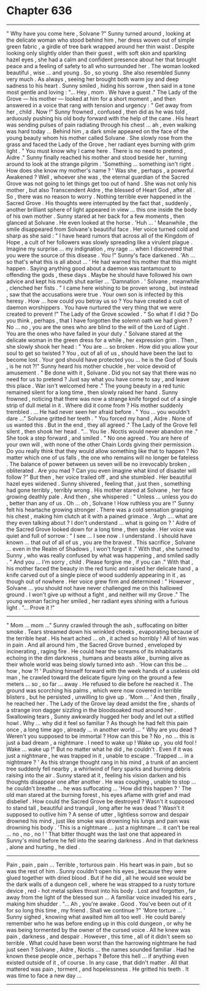 
# Chapter 636


---

" Why have you come here , Solvane ?"
Sunny turned around , looking at the delicate woman who stood behind him , her dress woven out of simple green fabric , a girdle of tree bark wrapped around her thin waist . Despite looking only slightly older than their guest , with soft skin and sparkling hazel eyes , she had a calm and confident presence about her that brought peace and a feeling of safety to all who surrounded her .
The woman looked beautiful , wise … and young . So , so young . She also resembled Sunny very much .
As always , seeing her brought both warm joy and deep sadness to his heart .
Sunny smiled , hiding his sorrow , then said in a tone most gentle and loving :
"... Hey , mom . We have a guest ."
The Lady of the Grove — his mother — looked at him for a short moment , and then answered in a voice that rang with tension and urgency :
" Get away from her , child . Now !"
Sunny frowned , confused , then did as he was told , arduously pushing his old body forward with the help of the cane . His heart was sending pulses of pain radiating through his chest … ah , even walking was hard today …
Behind him , a dark smile appeared on the face of the young beauty whom his mother called Solvane . She slowly rose from the grass and faced the Lady of the Grove , her radiant eyes burning with grim light .
" You must know why I came here . There is no need to pretend , Aidre ."
Sunny finally reached his mother and stood beside her , turning around to look at the strange pilgrim .
'Something … something isn't right . How does she know my mother's name ? '
Was she , perhaps , a powerful Awakened ? Well , whoever she was , the eternal guardian of the Sacred Grove was not going to let things get too out of hand . She was not only his mother , but also Transcendent Aidre , the blessed of Heart God , after all . So , there was no reason to worry .
Nothing terrible ever happened in the Sacred Grove .
His thoughts were interrupted by the fact that , suddenly , another brilliant sphere of light appeared in view … this one inside the body of his own mother . Sunny stared at her back for a few moments , then glanced at Solvane . He even looked at the horse .
'Huh … '
Meanwhile , the smile disappeared from Solvane's beautiful face . Her voice turned cold and sharp as she said :
" I have heard rumors that across all of the Kingdom of Hope , a cult of her followers was slowly spreading like a virulent plague . Imagine my surprise … my indignation , my rage ... when I discovered that you were the source of this disease . You !"
Sunny's face darkened .
'Ah … so that's what this is all about … '
He had warned his mother that this might happen . Saying anything good about a daemon was tantamount to offending the gods , these days . Maybe he should have followed his own advice and kept his mouth shut earlier …
'Damnation . '
Solvane , meanwhile , clenched her fists .
" I came here wishing to be proven wrong , but instead , saw that the accusations were true . Your own son is infected by this heresy . How … how could you betray us so ? You have created a cult of daemon worshippers . You have nurtured the very thing that we were created to prevent !"
The Lady of the Grove scowled .
" So what if I did ? Do you think , perhaps , that I have forgotten the solemn oath we had given ? No … no , you are the ones who are blind to the will of the Lord of Light . You are the ones who have failed in your duty ."
Solvane stared at the delicate woman in the green dress for a while , her expression grim . Then , she slowly shook her head :
" You are … so broken . How did you allow your soul to get so twisted ? You , out of all of us , should have been the last to become lost . Your god should have protected you … he is the God of Souls , is he not ?!"
Sunny heard his mother chuckle , her voice devoid of amusement .
" Be done with it , Solvane . Did you not say that there was no need for us to pretend ? Just say what you have come to say , and leave this place . War isn't welcomed here ."
The young beauty in a red tunic remained silent for a long time , then slowly raised her hand . Sunny frowned , noticing that there was now a strange knife forged out of a single strip of dull metal in it . Where did it come from ?
His mother suddenly trembled .
… He had never seen her afraid before .
" You … you wouldn't dare …"
Solvane gritted her teeth .
" You forced my hand , Aidre . None of us wanted this . But in the end , they all agreed ."
The Lady of the Grove fell silent , then shook her head .
"... You lie . Noctis would never abandon me ."
She took a step forward , and smiled .
" No one agreed . You are here of your own will , with none of the other Chain Lords giving their permission . Do you really think that they would allow something like that to happen ? No matter which one of us falls , the one who remains will no longer be fateless . The balance of power between us seven will be no irrevocably broken , obliterated . Are you mad ? Can you even imagine what kind of disaster will follow ?"
But then , her voice trailed off , and she stumbled . Her beautiful hazel eyes widened .
Sunny shivered , feeling that , just then , something had gone terribly , terribly wrong .
His mother stared at Solvane , her face growing deathly pale .
And then , she whispered :
" Unless … unless you do , better than any of us . Oh ... oh , Solvane ! How ruthless you are !"
Sunny felt his heartache growing stronger . There was a cold sensation grasping his chest , making him clutch at it with a pained grimace .
'Argh .... what are they even talking about ? I don't understand ... what is going on ? '
Aidre of the Sacred Grove looked down for a long time , then spoke .
Her voice was quiet and full of sorrow :
" I see … I see now . I understand . I should have known … that out of all of us , you are the bravest . This sacrifice , Solvane ... even in the Realm of Shadows , I won't forget it ."
With that , she turned to Sunny , who was really confused by what was happening , and smiled sadly .
" And you … I'm sorry , child . Please forgive me , if you can ."
With that , his mother faced the beauty in the red tunic and raised her delicate hand , a knife carved out of a single piece of wood suddenly appearing in it , as though out of nowhere .
Her voice grew firm and determined :
" However , Solvane … you should not have never challenged me on this hallowed ground . I won't give up without a fight , and neither will my Grove ."
The young woman facing her smiled , her radiant eyes shining with a furious light .
"... Prove it !"
***
" Mom … mom …"
Sunny crawled through the ash , suffocating on bitter smoke . Tears streamed down his wrinkled cheeks , evaporating because of the terrible heat . His heart ached … oh , it ached so horribly !
All of him was in pain . And all around him , the Sacred Grove burned , enveloped by incinerating , raging fire . He could hear the screams of its inhabitants echoing in the dim darkness , humans and beasts alike , burning alive as their whole world was being slowly turned into ash .
'How can this be … how , how ?! '
Pushing himself forward with the week hands of a useless old man , he crawled toward the delicate figure lying on the ground a few meters … so , so far … away .
He refused to die before he reached it .
The ground was scorching his palms , which were now covered in terrible blisters , but he persisted , unwilling to give up .
'Mom ... '
And then , finally , he reached her .
The Lady of the Grove lay dead amidst the fire , shards of a strange iron dagger sizzling in the bloodsoaked mud around her . Swallowing tears , Sunny awkwardly hugged her body and let out a stifled howl .
Why … why did it feel so familiar ? As though he had felt this pain once , a long time ago , already … in another world ...
" Why are you dead ? Weren't you supposed to be immortal ? How can this be ? No , no … this is just a bad dream , a nightmare . I need to wake up ! Wake up , you old fool ! Wake … wake up !"
But no matter what he did , he couldn't . Even if it was just a nightmare , he was trapped in it , unable to escape .
'Trapped … in a nightmare ? '
As this strange thought rang in his mind , a trunk of an ancient tree suddenly fell nearby , a whirlwind of fiery sparks and burning debris raising into the air . Sunny stared at it , feeling his vision darken and his thoughts disappear one after another .
He was coughing , unable to stop … he couldn't breathe … he was suffocating …
'How did this happen ? '
The old man stared at the burning forest , his eyes aflame with grief and mad disbelief .
How could the Sacred Grove be destroyed ?
Wasn't it supposed to stand tall , beautiful and tranquil , long after he was dead ?
Wasn't it supposed to outlive him ?
A sense of utter , lightless sorrow and despair drowned his mind , just like smoke was drowning his lungs and pain was drowning his body .
'This is a nightmare … just a nightmare … it can't be real … no , no , no ! '
That bitter thought was the last one that appeared in Sunny's mind before he fell into the searing darkness .
And in that darkness , alone and hurting , he died .
***
Pain , pain , pain …
Terrible , torturous pain .
His heart was in pain , but so was the rest of him .
Sunny couldn't open his eyes , because they were glued together with dried blood . But if he did , all he would see would be the dark walls of a dungeon cell , where he was strapped to a rusty torture device , red - hot metal spikes thrust into his body .
Lost and forgotten , far away from the light of the blessed sun …
A familiar voice invaded his ears , making him shudder .
"... Ah , you're awake . Good . You've been out of it for so long this time , my friend . Shall we continue ?"
'More torture … '
Sunny sighed , knowing what awaited him all too well .
He could barely remember who he was before ending up in this cold dungeon , or why he was being tormented by the owner of the cursed voice . All he knew was pain , darkness , and despair .
However , this time , all of it didn't seem so terrible . What could have been worst than the harrowing nightmare he had just seen ?
Solvane , Aidre , Noctis … the names sounded familiar . Had he known these people once , perhaps ? Before this hell ... if anything even existed outside of it , of course .
In any case , that didn't matter .
All that mattered was pain , torment , and hopelessness .
He gritted his teeth .
It was time to face a new day …

---

